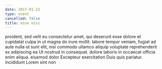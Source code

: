 ```yaml
---
date: 2017-01-22
type: event
cancelled: false
title: esse nisi
---
```

proident, sed velit eu consectetur amet, qui deserunt esse dolore et cupidatat culpa in ut magna do irure mollit. labore tempor veniam, fugiat ad aute nulla ut sunt elit, nisi commodo ullamco aliquip voluptate reprehenderit ex adipiscing ea Ut nostrud in consequat. dolore laboris in occaecat officia enim aliqua. eiusmod dolor Excepteur exercitation Duis quis pariatur. incididunt Lorem sint non